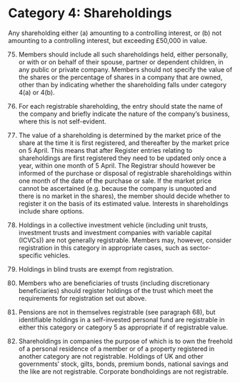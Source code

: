 # Category 4: Shareholdings

Any shareholding either (a) amounting to a controlling interest, or (b) not amounting to a controlling interest, but exceeding £50,000 in value.

75. Members should include all such shareholdings held, either personally, or with or on behalf of their spouse, partner or dependent children, in any public or private company. Members should not specify the value of the shares or the percentage of shares in a company that are owned, other than by indicating whether the shareholding falls under category 4(a) or 4(b).
76. For each registrable shareholding, the entry should state the name of the company and briefly indicate the nature of the company’s business, where this is not self-evident.

77. The value of a shareholding is determined by the market price of the share at the time it is first registered, and thereafter by the market price on 5 April. This means that after Register entries relating to shareholdings are first registered they need to be updated only once a year, within one month of 5 April. The Registrar should however be informed of the purchase or disposal of registrable shareholdings within one month of the date of the purchase or sale. If the market price cannot be ascertained (e.g. because the company is unquoted and there is no market in the shares), the member should decide whether to register it on the basis of its estimated value. Interests in shareholdings include share options.

78. Holdings in a collective investment vehicle (including unit trusts, investment trusts and investment companies with variable capital (ICVCs)) are not generally registrable. Members may, however, consider registration in this category in appropriate cases, such as sector-specific vehicles.

79. Holdings in blind trusts are exempt from registration.

80. Members who are beneficiaries of trusts (including discretionary beneficiaries) should register holdings of the trust which meet the requirements for registration set out above.

81. Pensions are not in themselves registrable (see paragraph 68), but identifiable holdings in a self-invested personal fund are registrable in either this category or category 5 as appropriate if of registrable value.

82. Shareholdings in companies the purpose of which is to own the freehold of a personal residence of a member or of a property registered in another category are not registrable. Holdings of UK and other governments’ stock, gilts, bonds, premium bonds, national savings and the like are not registrable. Corporate bondholdings are not registrable.